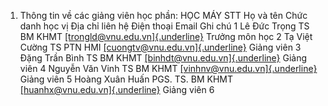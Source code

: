 1. Thông tin về các giảng viên học phần: HỌC MÁY
STT Họ và tên Chức danh học vị Địa chỉ liên hệ Điện thoại Email Ghi chú 1 Lê Đức Trọng TS BM KHMT [[trongld\@vnu.edu.vn]{.underline}](mailto:trongld@vnu.edu.vn) Trưởng môn học
2 Tạ Việt Cường TS PTN HMI [[cuongtv\@vnu.edu.vn]{.underline}](mailto:cuongtv@vnu.edu.vn) Giảng viên
3 Đặng Trần Bình TS BM KHMT [[binhdt\@vnu.edu.vn]{.underline}](mailto:binhdt@vnu.edu.vn) Giảng viên
4 Nguyễn Văn Vinh TS BM KHMT [[vinhnv\@vnu.edu.vn]{.underline}](mailto:vinhnv@vnu.edu.vn) Giảng viên
5 Hoàng Xuân Huấn PGS. TS. BM KHMT [[huanhx\@vnu.edu.vn]{.underline}](mailto:huanhx@vnu.edu.vn) Giảng viên
6
